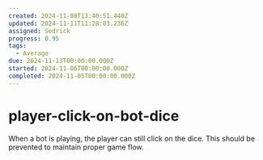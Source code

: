 ```yaml
---
created: 2024-11-08T13:40:51.440Z
updated: 2024-11-11T11:28:03.236Z
assigned: Sedrick
progress: 0.95
tags:
  - Average
due: 2024-11-13T00:00:00.000Z
started: 2024-11-06T00:00:00.000Z
completed: 2024-11-05T00:00:00.000Z
---
```


# player-click-on-bot-dice

When a bot is playing, the player can still click on the dice. This should be prevented to maintain proper game flow.
